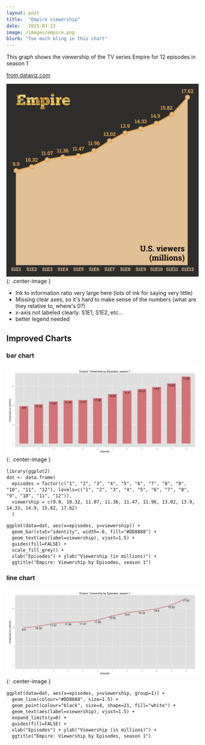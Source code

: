 ```yaml
---
layout: post
title:  "Empire viewership"
date:   2015-03-22
image: /images/empire.png
blurb: "Too much bling in this chart"
---
```

This graph shows the viewership of the TV series Empire for 12 episodes in season 1

[from dataviz.com](http://dadaviz.com/i/3647)

![Empire viewership chart](/images/empire.png){: .center-image }


* Ink to information ratio very large here (lots of ink for saying very little)
* Missing clear axes, so it's hard to make sense of the numbers (what are they relative to, where's 0?)
* x-axis not labeled clearly. S1E1, S1E2, etc...
* better legend needed

## Improved Charts

### bar chart
![Empire viewership chart](/images/empire2.png){: .center-image }

```
library(ggplot2)
dat <- data.frame(
  episodes = factor(c("1", "2", "3", "4", "5", "6", "7", "8", "9", "10", "11", "12"), levels=c("1", "2", "3", "4", "5", "6", "7", "8", "9", "10", "11", "12")),
  viewership = c(9.9, 10.32, 11.07, 11.36, 11.47, 11.96, 13.02, 13.9, 14.33, 14.9, 15.82, 17.62)
  )
```

```
ggplot(data=dat, aes(x=episodes, y=viewership)) +
  geom_bar(stat="identity", width=.6, fill="#DD8888") +
  geom_text(aes(label=viewership), vjust=1.5) +
  guides(fill=FALSE) +
  scale_fill_grey() +
  xlab("Episodes") + ylab("Viewership (in millions)") +
  ggtitle("Empire: Viewership by Episodes, season 1")
```

### line chart
![Empire viewership chart](/images/empire3.png){: .center-image }

```
ggplot(data=dat, aes(x=episodes, y=viewership, group=1)) +
  geom_line(colour="#DD8888", size=1.5) +
  geom_point(colour="black", size=4, shape=21, fill="white") +
  geom_text(aes(label=viewership), vjust=1.5) +
  expand_limits(y=0) +
  guides(fill=FALSE) +
  xlab("Episodes") + ylab("Viewership (in millions)") +
  ggtitle("Empire: Viewership by Episodes, season 1")
```


